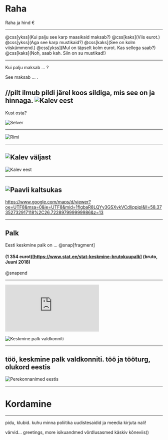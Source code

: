 # Raha

Raha ja hind €

---

@css[ykss](Kui palju see karp maasikaid maksab?)
@css[kaks](Viis eurot.)
@css[ykss](Aga see karp mustikaid?)
@css[kaks](See on kolm viiskümmend.)
@css[ykss](Mul on täpselt kolm eurot. Kas sellega saab?)
@css[kaks](Noh, saab kah. Siin on su mustikad!)

---

Kui palju maksab ... ?

See maksab ... .

//pilt ilmub pildi järel koos sildiga, mis see on ja hinnaga.
![Kalev eest]()
---
Kust osta?

![Selver](https://www.nixor.ee/wp-content/uploads/2016/01/selver.jpg)

---

![Rimi](https://www.vorumaateataja.ee/images/thumbnails/images/2017/05mai/paberleht/voru_mini_rimi-area-729x390.jpg)

---
![Kalev väljast](https://kalev.eu/wp-content/uploads/2016/04/Rotermanni-300x251.jpeg)
---
![Kalev eest](https://anitakarma.com/wp-content/uploads/2017/09/Kalevikommipood_20-1.jpg)

---

![Paavli kaltsukas](https://www.eesti.ca/pics/2011/10/33654_1.jpg)
---
https://www.google.com/maps/d/viewer?oe=UTF8&msa=0&ie=UTF8&mid=1flgbaR8LQYv3GSXvkVCdIippipI&ll=58.37352732917118%2C26.722897999999986&z=13

---

## Palk

Eesti keskmine palk on ...
@snap[fragment]
#### (1 354 eurot)[https://www.stat.ee/stat-keskmine-brutokuupalk] (bruto, Juuni 2018)
@snapend

---

![Keskmine palk asukohiti](https://www.meiemaa.ee/imgfiles/image_artikkel.php?id=30465&x=340&y=170&piirang=1)



![Keskmine palk valdkonniti](https://www.rmp.ee/img/joonised/Screen_Shot_20180529_at_12.31.16.png)

---
töö, keskmine palk valdkonniti. töö ja tööturg, olukord eestis
---

![Perekonnanimed eestis](https://online.le.ee/wp-content/uploads/2017/06/perekonnanimed_2017.jpg)

---

# Kordamine

---


pidu, klubid.
kuhu minna
poliitika
uudistesaidid ja meedia
kirjuta nali!

värvid...
greetings, more
isikuandmed
võrdlusasmed
käskiv kõneviis()
